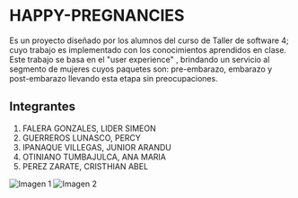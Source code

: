 # HAPPY-PREGNANCIES 
Es un proyecto diseñado por los alumnos del curso de Taller de software 4; cuyo trabajo es implementado con los conocimientos aprendidos en clase. Este trabajo  se basa en el "user experience" , brindando un servicio al segmento de mujeres cuyos paquetes son: pre-embarazo, embarazo  y post-embarazo llevando esta etapa sin preocupaciones.

## Integrantes

1. FALERA GONZALES, LIDER SIMEON
2. GUERREROS LUNASCO, PERCY
3. IPANAQUE VILLEGAS, JUNIOR ARANDU
4. OTINIANO TUMBAJULCA, ANA MARIA
5. PEREZ ZARATE, CRISTHIAN ABEL

![Imagen 1][1]  ![Imagen 2][2]

 [1]: http://www.prestonclarkinc.com/wp-content/uploads/happy-b-and-m.jpg
 [2]: https://encrypted-tbn0.gstatic.com/images?q=tbn:ANd9GcR-uSN-QMS0m1J3sobNycQ2OidAZcYtowBAij_sAuFG-SGiIWrZ
 




